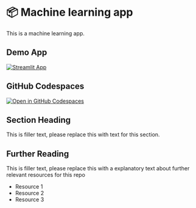 # 📦 Machine learning app

This is a machine learning app.

## Demo App

[![Streamlit App](https://static.streamlit.io/badges/streamlit_badge_black_white.svg)](https://magimpact.streamlit.app/)

## GitHub Codespaces

[![Open in GitHub Codespaces](https://github.com/codespaces/badge.svg)](https://codespaces.new/streamlit/app-starter-kit?quickstart=1)

## Section Heading

This is filler text, please replace this with text for this section.

## Further Reading

This is filler text, please replace this with a explanatory text about further relevant resources for this repo
- Resource 1
- Resource 2
- Resource 3

